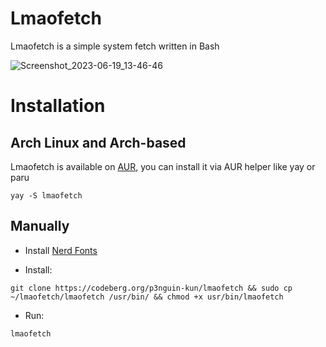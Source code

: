 # Lmaofetch
Lmaofetch is a simple system fetch written in Bash

![Screenshot_2023-06-19_13-46-46](https://github.com/p3nguin-kun/lmaofetch/assets/123321507/699be207-de67-41de-8fd0-0b6af10780ea)

# Installation
## Arch Linux and Arch-based
Lmaofetch is available on [AUR](https://aur.archlinux.org/packages/lmaofetch), you can install it via AUR helper like yay or paru

```
yay -S lmaofetch
```

## Manually
- Install [Nerd Fonts](https://www.nerdfonts.com/)

- Install:
```
git clone https://codeberg.org/p3nguin-kun/lmaofetch && sudo cp ~/lmaofetch/lmaofetch /usr/bin/ && chmod +x usr/bin/lmaofetch
```

- Run:
```
lmaofetch
```
